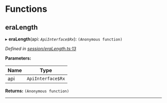 

# Functions

<a id="eralength"></a>

##  eraLength

▸ **eraLength**(api: *`ApiInterface$Rx`*): `(Anonymous function)`

*Defined in [session/eraLength.ts:13](https://github.com/polkadot-js/api/blob/f7bd071/packages/api-derive/src/session/eraLength.ts#L13)*

**Parameters:**

| Name | Type |
| ------ | ------ |
| api | `ApiInterface$Rx` |

**Returns:** `(Anonymous function)`

___

